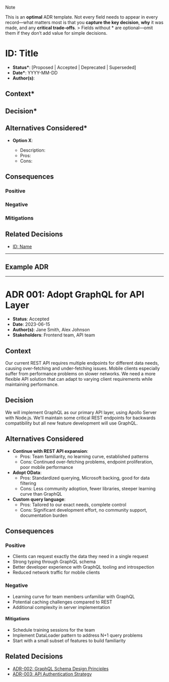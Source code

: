 > [!NOTE]
> This is an **optimal** ADR template. Not every field needs to appear in every record—what matters most is that you **capture the key decision**, **why** it was made, and any **critical trade-offs**. > Fields without \* are optional—omit them if they don’t add value for simple decisions.

# ID: Title

- **Status\***: [Proposed | Accepted | Deprecated | Superseded]
- **Date\***: YYYY-MM-DD <!-- The date when this decision was made or proposed -->
- **Author(s)**: <!-- for future reference and clarification -->

<!-- **Stakeholders**: Team A, Team B -->

## Context\*

<!-- Describe the background, problem statement, and drivers. Include relevant constraints, business drivers, technical requirements, and previous decisions that influenced this decision. Be specific about the forces at play and why a decision is needed now. -->

## Decision\*

<!-- State the chosen approach clearly and concisely. Be explicit about what was decided. Use active voice (e.g., "We will use..." rather than "It was decided..."). Include implementation details if relevant but keep it focused on the architectural decision. -->

## Alternatives Considered\*

- **Option X**:

  - Description:
  - Pros:
  - Cons:

  <!-- Document all viable alternatives that were considered, not just the chosen approach. For each option, describe how it would address the problem and list its advantages and disadvantages. This demonstrates due diligence and provides context if the decision needs to be revisited. -->

## Consequences

<!-- Consequences considering: performance, security, maintainability, cost, DX, .. etc
Describe the resulting context after applying the decision, including both positive and negative consequences. Consider long-term implications across multiple dimensions. -->

### Positive

<!-- List specific benefits and improvements resulting from this decision -->

### Negative

<!-- Acknowledge tradeoffs, risks, and limitations introduced by this decision -->

### Mitigations

<!-- Describe strategies to address or minimize the negative consequences -->

## Related Decisions

- [ID: Name](link)
<!-- Reference other ADRs that influenced this decision or will be affected by it. Creating a network of related decisions helps maintain the overall architecture narrative. -->

---

## Example ADR

---

# ADR 001: Adopt GraphQL for API Layer

- **Status**: Accepted
- **Date**: 2023-06-15
- **Author(s)**: Jane Smith, Alex Johnson
- **Stakeholders**: Frontend team, API team

## Context

Our current REST API requires multiple endpoints for different data needs, causing over-fetching and under-fetching issues. Mobile clients especially suffer from performance problems on slower networks. We need a more flexible API solution that can adapt to varying client requirements while maintaining performance.

## Decision

We will implement GraphQL as our primary API layer, using Apollo Server with Node.js. We'll maintain some critical REST endpoints for backwards compatibility but all new feature development will use GraphQL.

## Alternatives Considered

- **Continue with REST API expansion**:
  - Pros: Team familiarity, no learning curve, established patterns
  - Cons: Continued over-fetching problems, endpoint proliferation, poor mobile performance
- **Adopt OData**:
  - Pros: Standardized querying, Microsoft backing, good for data filtering
  - Cons: Less community adoption, fewer libraries, steeper learning curve than GraphQL
- **Custom query language**:
  - Pros: Tailored to our exact needs, complete control
  - Cons: Significant development effort, no community support, documentation burden

## Consequences

### Positive

- Clients can request exactly the data they need in a single request
- Strong typing through GraphQL schema
- Better developer experience with GraphQL tooling and introspection
- Reduced network traffic for mobile clients

### Negative

- Learning curve for team members unfamiliar with GraphQL
- Potential caching challenges compared to REST
- Additional complexity in server implementation

#### Mitigations

- Schedule training sessions for the team
- Implement DataLoader pattern to address N+1 query problems
- Start with a small subset of features to build familiarity

## Related Decisions

- [ADR-002: GraphQL Schema Design Principles](./002-graphql-schema-design.md)
- [ADR-003: API Authentication Strategy](./003-api-authentication.md)
